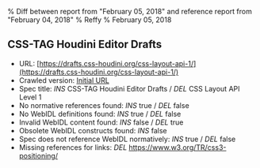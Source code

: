 % Diff between report from "February 05, 2018" and reference report from "February 04, 2018"
% Reffy
% February 05, 2018

## CSS-TAG Houdini Editor Drafts

- URL: [https://drafts.css-houdini.org/css-layout-api-1/](https://drafts.css-houdini.org/css-layout-api-1/)
- Crawled version: [Initial URL](https://drafts.css-houdini.org/css-layout-api-1/)
- Spec title: *INS* CSS-TAG Houdini Editor Drafts / *DEL* CSS Layout API Level 1
- No normative references found: *INS* true / *DEL* false
- No WebIDL definitions found: *INS* true / *DEL* false
- Invalid WebIDL content found: *INS* false / *DEL* true
- Obsolete WebIDL constructs found: *INS* false
- Spec does not reference WebIDL normatively: *INS* true / *DEL* false
- Missing references for links: *DEL* https://www.w3.org/TR/css3-positioning/


